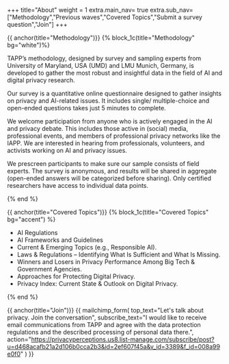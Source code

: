 +++
title="About"
weight = 1
extra.main_nav= true
extra.sub_nav=["Methodology","Previous waves","Covered Topics","Submit a survey question","Join"]
+++

{{ anchor(title="Methodology")}}
{% block_1c(title="Methodology" bg="white")%}

TAPP’s methodology, designed by survey and sampling experts from University of Maryland, USA (UMD) and LMU Munich, Germany, is developed to gather the most robust and insightful data in the field of AI and digital privacy research.

Our survey is a quantitative online questionnaire designed to gather insights on privacy and AI-related issues. It includes single/ multiple-choice and open-ended questions takes just 5 minutes to complete. 

We welcome participation from anyone who is actively engaged in the AI and privacy debate. This includes those active in (social) media, professional events, and members of professional privacy networks like the IAPP. We are interested in hearing from professionals, volunteers, and activists working on AI and privacy issues. 

We prescreen participants to make sure our sample consists of field experts. The survey is anonymous, and results will be shared in aggregate (open-ended answers will be categorized before sharing). Only certified researchers have access to individual data points.

{% end %}


{{ anchor(title="Covered Topics")}}
{% block_1c(title="Covered Topics" bg="accent") %}

- AI Regulations
- AI Frameworks and Guidelines
- Current & Emerging Topics (e.g., Responsible AI).
- Laws & Regulations – Identifying What Is Sufficient and What Is Missing.
- Winners and Losers in Privacy Performance Among Big Tech & Government Agencies.
- Approaches for Protecting Digital Privacy.
- Privacy Index: Current State & Outlook on Digital Privacy.

{% end %}


{{ anchor(title="Join")}}
{{ 
mailchimp_form(
top_text="Let's talk about privacy. Join the conversation",
subscribe_text="I would like to receive email communications from TAPP and agree with the data protection regulations and the described processing of personal data there.",
action="https://privacyperceptions.us8.list-manage.com/subscribe/post?u=d468acafb21a2d106b0cca2b3&id=2ef607f45a&v_id=3389&f_id=008a99e0f0"
)
}}
